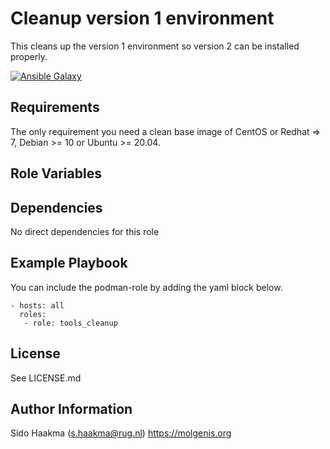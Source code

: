 Cleanup version 1 environment
=========
This cleans up the version 1 environment so version 2 can be installed properly.

[![Ansible Galaxy](https://img.shields.io/badge/ansible--galaxy-tools_cleanup-blue.svg)](https://galaxy.ansible.com/molgenis/armadillo/)

Requirements
------------
The only requirement you need a clean base image of CentOS or Redhat => 7, Debian >= 10 or Ubuntu >= 20.04.

Role Variables
--------------


Dependencies
------------
No direct dependencies for this role

Example Playbook
----------------
You can include the podman-role by adding the yaml block below.

    - hosts: all
      roles:
       - role: tools_cleanup
                   
License
-------
See LICENSE.md

Author Information
------------------
Sido Haakma (s.haakma@rug.nl)
https://molgenis.org